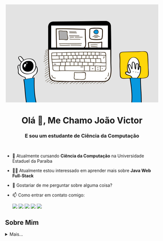 <p align="center"><img src="https://github.com/JVAS42/JVAS42/blob/main/src/icon-dev.gif" alt="Jvas Dev Banner"></p>
<h1 align="center">Olá 👋, Me Chamo João Victor</h1>
<h3 align="center">E sou um estudante de Ciência da Computação</h3>

<br>

<ul>
<li><p>🔭 Atualmente cursando <strong>Ciência da Computação</strong> na Universidade Estaduel da Paraíba</p>
</li>
<li><p>🧑‍💻 Atualmente estou interessado em aprender mais sobre <strong>Java Web Full-Stack</strong></p>
</li>
<li><p>💬 Gostariar de me perguntar sobre alguma coisa?</p>
</li>
<li><p>📫 Como entrar em contato comigo:</p>
<div> 
  <a href = "mailto:jvasprogramando@gmail.com"><img src="https://img.shields.io/badge/-Gmail-%23333?style=for-the-badge&logo=gmail&logoColor=white" target="_blank"></a>
  <a href = "https://t.me/jvas42"><img src="https://img.shields.io/badge/Telegram-2CA5E0?style=for-the-badge&logo=telegram&logoColor=white" target="_blank"></a>
  <a href = "https://drive.google.com/drive/folders/1M49nzLufMGJ809TsQwtF3Dnb3ejTdMqO?usp=drive_link"><img src="https://img.shields.io/badge/Google_Cloud-4285F4?style=for-the-badge&logo=google-cloud&logoColor=white" target="_blank"></a>
  <a href="https://www.linkedin.com/in/jvas42/" target="_blank"><img src="https://img.shields.io/badge/LinkedIn-0077B5?style=for-the-badge&logo=linkedin&logoColor=white"></a>
  <a href="https://www.instagram.com/jvas42" target="_blank"><img src="https://img.shields.io/badge/-Instagram-%23E4405F?style=for-the-badge&logo=instagram&logoColor=white" target="_blank"></a>
</div>

</li>
</ul>
<h2 id="about-me">Sobre Mim</h2>
<details>
<summary>Mais... </summary>

<h3 id="motivation">🔥 Motivação</h3>
<p>CA tecnologia sempre me chamou a atenção, todas as informações, programas e jogos para descobrir e isso era incrível. Depois de um tempo, tornou-se comum pensar (sem nenhum conhecimento técnico) como eram feitas aquelas coisas, como falta isso: como eu clico aperto tal botão e aparece meu inventario no jogo, falta aquele recurso nesta página, etc.

Então, foi isso que me vez ir para área da tecnologia, e estou sempre buscando melhorar minhas habilidades, desenvolver é a coisa mais próximas que temos dos superpoderes.
</p>
<br>

<h3 id="the-web-developer-way">🖥️ O Desenvolvimento web e seus motivos</h3>
<p>Quando criança sempre adorei jogos e computadores, mas também atividades ao ar livre e esportes. E quando mais velho finalmente decidir fazer uma graduação em Ciência da Computação.

Na minha graduação tive meu tempo e experiências com algumas disciplinas, e em algumas delas como Linguagem de Programação II e Tecnologias de Desenvolvimento de Interface Gráfica e gostei bastantes das coisas ensinadas nela (Java, HTML, CSS E JavaScript), um pouco estressante, mas fora isso muito agradável e gratificante e pensei como poderia juntar essas duas coisas e resposta foi <strong>desenvolvimento web</strong>.
</p>
<br>

<h2 id="stack">💻 Tecnologias que tenho interesse e estudo</h2>
<h3 id="languages">Linguagens de programação</h3>
<div align="left">
  <img src="https://cdn.jsdelivr.net/gh/devicons/devicon@latest/icons/java/java-original.svg" height="50" alt="java logo"  />
  <img width="12" />
  <img src="https://cdn.jsdelivr.net/gh/devicons/devicon/icons/javascript/javascript-original.svg" height="50" alt="javascript logo"  />
  <img width="12" />
  <img src="https://cdn.jsdelivr.net/gh/devicons/devicon/icons/typescript/typescript-original.svg" height="50" alt="Typescript logo"  />
  <img width="12" />
  <img src="https://cdn.jsdelivr.net/gh/devicons/devicon/icons/html5/html5-original.svg" height="50" alt="html5 logo"  />
  <img width="12" />
  <img src="https://cdn.jsdelivr.net/gh/devicons/devicon/icons/css3/css3-original.svg" height="50" alt="css3 logo"  />
  <img width="12" />
  <img src="https://cdn.jsdelivr.net/gh/devicons/devicon/icons/linux/linux-original.svg" height="50" alt="linux logo"  />
</div>

<br>

<h3 id="frameworks">Frameworks</h3>
<div align="left">
  <img src="https://cdn.jsdelivr.net/gh/devicons/devicon@latest/icons/spring/spring-original.svg" height="50" alt="spring logo"  />
  <img width="12" />
  <img src="https://cdn.jsdelivr.net/gh/devicons/devicon/icons/mysql/mysql-original.svg" height="50" alt="mysql logo"  />
  <img width="12" />
  <img src="https://cdn.simpleicons.org/mongodb/47A248" height="50" alt="mongodb logo"  />
  <img width="12" />
  <img src="https://cdn.jsdelivr.net/gh/devicons/devicon@latest/icons/postgresql/postgresql-original.svg" height="50" alt="postgresql logo"  />
  <img width="12" />
  <img src="https://cdn.jsdelivr.net/gh/devicons/devicon/icons/react/react-original.svg" height="50" alt="react logo"  />
  <img width="12" />
  <img src="https://cdn.jsdelivr.net/gh/devicons/devicon/icons/nodejs/nodejs-original.svg" height="50" alt="nodejs logo"  />
  <img width="12" />
  <img src="https://cdn.simpleicons.org/bootstrap/7952B3" height="50" alt="bootstrap logo"  />
  <img width="12" />
</div>

<br>

<h3 id="software">Software</h3>
<div align="left">
  <img src="https://cdn.jsdelivr.net/gh/devicons/devicon@latest/icons/intellij/intellij-original.svg" height="50" alt="intellij logo"  />
  <img width="12" />
  <img src="https://cdn.jsdelivr.net/gh/devicons/devicon/icons/vscode/vscode-original.svg" height="50" alt="vscode logo"  />
  <img width="12" />
  <img src="https://cdn.simpleicons.org/postman/FF6C37" height="50" alt="postman logo"  />
  <img width="12" />
  <img src="https://cdn.simpleicons.org/ubuntu/E95420" height="50" alt="ubuntu logo"  />
  <img width="12" />
</div>

<br>

<h2 id="stats">📈 Minhas Atividades</h2>
<div align=center>
  <a href="https://github.com/JVAS42">
  <img height="200em" src="https://github-readme-stats.vercel.app/api?username=JVAS42&show_icons=true&theme=jolly&include_all_commits=true&count_private=true"/>
  <img height="200em" src="https://github-readme-stats.vercel.app/api/top-langs/?username=JVAS42&layout=compact&langs_count=7&theme=jolly"/>
</div>
